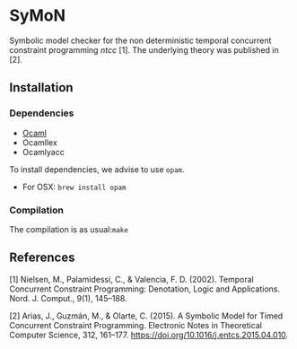 # SyMoN

Symbolic model checker for the non deterministic temporal concurrent constraint
programming *ntcc* [1]. The underlying theory was published in [2].


## Installation

### Dependencies

  * [Ocaml](http://ocaml.org)
  * Ocamllex
  * Ocamlyacc

To install dependencies, we advise to use `opam`.

  * For OSX: `brew install opam`

### Compilation

The compilation is as usual:`make`


## References

[1] Nielsen, M., Palamidessi, C., & Valencia, F. D. (2002). Temporal
Concurrent Constraint Programming: Denotation, Logic and Applications. Nord. J.
Comput., 9(1), 145–188.

[2] Arias, J., Guzmán, M., & Olarte, C. (2015). A Symbolic Model for Timed
Concurrent Constraint Programming. Electronic Notes in Theoretical Computer
Science, 312, 161–177. https://doi.org/10.1016/j.entcs.2015.04.010.
